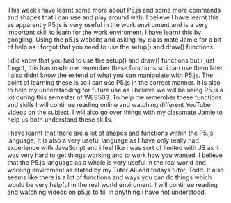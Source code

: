 This week i have learnt some more about P5.js and some more commands and shapes that i can use and play around with. I believe I have learnt this
as apparently P5.js is very useful in the work enviroment and is a very important skill to learn for the work enviroment. I have learnt this by googling, Using the p5.js website and asking my class mate Jamie for a bit of help as i forgot that you need to use the setup() and draw() functions. 

I did know that you had to use the setup() and draw() functions but i just forgot, this has made me remember these functions so i can use them later. I also didnt know the extend of what you can manipulate with P5.js. The point of learning these is so i can use P5.js in the correct manner. It is also to help my understanding for future use as i believe we will be using P5.js a lot during this semester of WEB503. To help me remember these functions and skills I will continue reading online and watching different YouTube videos on the subject. I will also go over things with my classmate Jamie to help us both understand these skills.

I have learnt that there are a lot of shapes and functions within the P5.js language, It is also a very useful language as I have only really had experience with JavaScript and i feel like i was sort of limited with JS as it was very hard to get things working and to work how you wanted. I believe that the P5.js language as a whole is very useful in the real world and working enviroment as stated by my Tutor Ali and todays tutor, Todd. It also seems like there is a lot of functions and ways you can do things which would be very helpful in the real world enviroment. I will continue reading and watching videos on p5.js to fill in anything i have not understood.